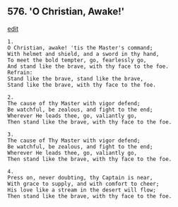 
## 576.  'O Christian, Awake!'
[edit](https://docs.google.com/document/d/1mpNwGOb_xwufTZtUbLymjYJSsIcwjYu-/edit?mode=html)




    1.
    O Christian, awake! 'tis the Master's command; 
    With helmet and shield, and a sword in thy hand, 
    To meet the bold tempter, go, fearlessly go, 
    And stand like the brave, with thy face to the foe. 
    Refrain:
    Stand like the brave, stand like the brave, 
    Stand like the brave, with thy face to the foe. 

    2.
    The cause of thy Master with vigor defend; 
    Be watchful, be zealous, and fight to the end; 
    Wherever He leads thee, go, valiantly go, 
    Then stand like the brave, with thy face to the foe. 

    3.
    The cause of Thy Master with vigor defend; 
    Be watchful, be zealous, and fight to the end; 
    Wherever He leads thee, go, valiantly go, 
    Then stand like the brave, with thy face to the foe. 

    4.
    Press on, never doubting, thy Captain is near, 
    With grace to supply, and with comfort to cheer; 
    His love like a stream in the desert will flow; 
    Then stand like the brave, with thy face to the foe.

